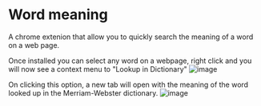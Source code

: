 # Word meaning

A chrome extenion that allow you to quickly search the meaning of a word on a web page.

Once installed you can select any word on a webpage, right click and you will now see a context menu to "Lookup in Dictionary"
![image](https://github.com/brandondsz/Meaning/assets/3881385/9c5c69c7-ef58-4757-a77c-46e18aee5a8e)

On clicking this option, a new tab will open with the meaning of the word looked up in the Merriam-Webster dictionary.
![image](https://github.com/brandondsz/Meaning/assets/3881385/90459c94-92e2-4c73-89e6-3e34d5deb227)


